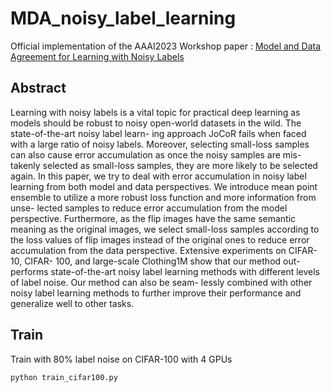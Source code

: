 # MDA_noisy_label_learning
Official implementation of the AAAI2023 Workshop paper : [Model and Data Agreement for Learning with Noisy Labels](https://arxiv.org/pdf/2212.01054v1.pdf)

## Abstract
Learning with noisy labels is a vital topic for practical deep
learning as models should be robust to noisy open-world
datasets in the wild. The state-of-the-art noisy label learn-
ing approach JoCoR fails when faced with a large ratio of
noisy labels. Moreover, selecting small-loss samples can also
cause error accumulation as once the noisy samples are mis-
takenly selected as small-loss samples, they are more likely
to be selected again. In this paper, we try to deal with error
accumulation in noisy label learning from both model and data
perspectives. We introduce mean point ensemble to utilize a
more robust loss function and more information from unse-
lected samples to reduce error accumulation from the model
perspective. Furthermore, as the flip images have the same
semantic meaning as the original images, we select small-loss
samples according to the loss values of flip images instead of
the original ones to reduce error accumulation from the data
perspective. Extensive experiments on CIFAR-10, CIFAR-
100, and large-scale Clothing1M show that our method out-
performs state-of-the-art noisy label learning methods with
different levels of label noise. Our method can also be seam-
lessly combined with other noisy label learning methods to
further improve their performance and generalize well to other
tasks.

## Train

Train with 80\% label noise on CIFAR-100 with 4 GPUs
```key
python train_cifar100.py
```

